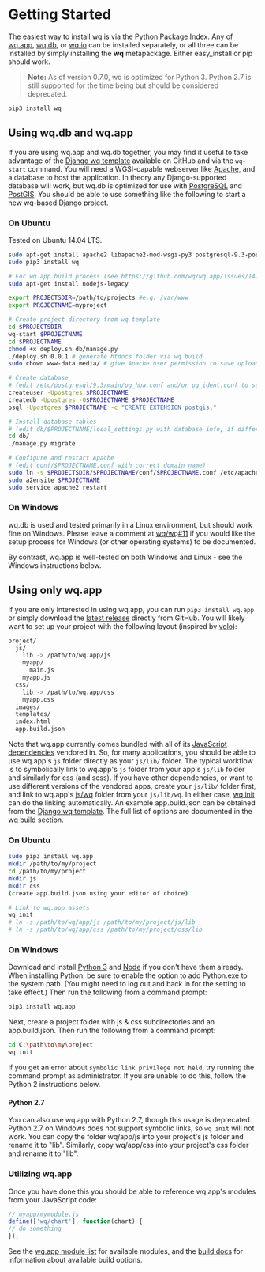 Getting Started
===============

The easiest way to install wq is via the [Python Package Index].  Any of [wq.app], [wq.db], or [wq.io] can be installed separately, or all three can be installed by simply installing the **wq** metapackage.  Either easy_install or pip should work.

> **Note:** As of version 0.7.0, wq is optimized for Python 3.  Python 2.7 is still supported for the time being but should be considered deprecated.

```bash
pip3 install wq
```

## Using wq.db and wq.app

If you are using wq.app and wq.db together, you may find it useful to take advantage of the [Django wq template] available on GitHub and via the `wq-start` command.  You will need a WGSI-capable webserver like [Apache], and a database to host the application.  In theory any Django-supported database will work, but wq.db is optimized for use with [PostgreSQL] and [PostGIS].  You should be able to use something like the following to start a new wq-based Django project.

### On Ubuntu

Tested on Ubuntu 14.04 LTS.

```bash
sudo apt-get install apache2 libapache2-mod-wsgi-py3 postgresql-9.3-postgis-2.1 python3-pip python3-psycopg2
sudo pip3 install wq

# For wq.app build process (see https://github.com/wq/wq.app/issues/14)
sudo apt-get install nodejs-legacy

export PROJECTSDIR=/path/to/projects #e.g. /var/www
export PROJECTNAME=myproject

# Create project directory from wq template
cd $PROJECTSDIR
wq-start $PROJECTNAME
cd $PROJECTNAME
chmod +x deploy.sh db/manage.py
./deploy.sh 0.0.1 # generate htdocs folder via wq build
sudo chown www-data media/ # give Apache user permission to save uploads

# Create database
# (edit /etc/postgresql/9.3/main/pg_hba.conf and/or pg_ident.conf to set permissions)
createuser -Upostgres $PROJECTNAME
createdb -Upostgres -O$PROJECTNAME $PROJECTNAME
psql -Upostgres $PROJECTNAME -c "CREATE EXTENSION postgis;"

# Install database tables
# (edit db/$PROJECTNAME/local_settings.py with database info, if different than above)
cd db/
./manage.py migrate

# Configure and restart Apache
# (edit conf/$PROJECTNAME.conf with correct domain name)
sudo ln -s $PROJECTSDIR/$PROJECTNAME/conf/$PROJECTNAME.conf /etc/apache2/sites-available/
sudo a2ensite $PROJECTNAME
sudo service apache2 restart
```

### On Windows
wq.db is used and tested primarily in a Linux environment, but should work fine on Windows.  Please leave a comment at [wq/wq#11] if you would like the setup process for Windows (or other operating systems) to be documented.

By contrast, wq.app is well-tested on both Windows and Linux - see the Windows instructions below.

## Using only wq.app

If you are only interested in using wq.app, you can run `pip3 install wq.app` or simply download the [latest release] directly from GitHub.  You will likely want to set up your project with the following layout (inspired by [volo]):
```bash
project/
  js/
    lib -> /path/to/wq.app/js
    myapp/
      main.js
    myapp.js
  css/
    lib -> /path/to/wq.app/css
    myapp.css
  images/
  templates/
  index.html
  app.build.json
```

Note that wq.app currently comes bundled with all of its [JavaScript dependencies] vendored in.  So, for many applications, you should be able to use wq.app's `js` folder directly as your `js/lib/` folder.  The typical workflow is to symbolically link to wq.app's `js` folder from your app's `js/lib` folder and similarly for css (and scss).  If you have other dependencies, or want to use different versions of the vendored apps, create your `js/lib/` folder first, and link to wq.app's [js/wq] folder from your `js/lib/wq`.  In either case, [wq init] can do the linking automatically.  An example app.build.json can be obtained from the [Django wq template].  The full list of options are documented in the [wq build] section.

### On Ubuntu
```bash
sudo pip3 install wq.app
mkdir /path/to/my/project
cd /path/to/my/project
mkdir js
mkdir css
(create app.build.json using your editor of choice)

# Link to wq.app assets
wq init
# ln -s /path/to/wq/app/js /path/to/my/project/js/lib
# ln -s /path/to/wq/app/css /path/to/my/project/css/lib
```

### On Windows
Download and install [Python 3] and [Node] if you don't have them already.  When installing Python, be sure to enable the option to add Python.exe to the system path.  (You might need to log out and back in for the setting to take effect.)  Then run the following from a command prompt:

```bash
pip3 install wq.app
```

Next, create a project folder with js & css subdirectories and an app.build.json.  Then run the following from a command prompt:

```bash
cd C:\path\to\my\project
wq init
```

If you get an error about `symbolic link privilege not held`, try running the command prompt as administrator.  If you are unable to do this, follow the Python 2 instructions below.

#### Python 2.7

You can also use wq.app with Python 2.7, though this usage is deprecated.  Python 2.7 on Windows does not support symbolic links, so `wq init` will not work.  You can copy the folder wq/app/js into your project's js folder and rename it to "lib".  Similarly, copy wq/app/css into your project's css folder and rename it to "lib".

### Utilizing wq.app
Once you have done this you should be able to reference wq.app's modules from your JavaScript code:
```javascript
// myapp/mymodule.js
define(['wq/chart'], function(chart) {
// do something
});
```
See the [wq.app module list] for available modules, and the [build docs] for information about available build options.

[Python Package Index]: https://pypi.python.org/pypi/wq
[wq.app]: http://wq.io/wq.app
[wq.db]: http://wq.io/wq.db
[wq.io]: http://wq.io/wq.io
[Apache]: http://httpd.apache.org/
[PostgreSQL]: http://www.postgresql.org/
[PostGIS]: http://postgis.net/
[latest release]: https://github.com/wq/wq.app/releases
[js/wq]: http://wq.io/docs/app
[JavaScript dependencies]: http://wq.io/docs/third-party
[wq.app module list]: http://wq.io/docs/app
[Django wq template]: https://github.com/wq/django-wq-template
[wq init]: http://wq.io/docs/build
[wq build]: http://wq.io/docs/build
[near future]: https://github.com/wq/wq.db/issues/2
[volo]: http://volojs.org
[build docs]: http://wq.io/docs/build
[wq/wq#11]: https://github.com/wq/wq/issues/11
[Python 3]: https://www.python.org/downloads/
[Node]: http://nodejs.org
